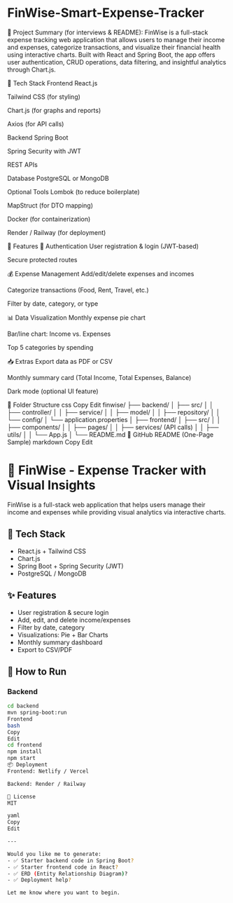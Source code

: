 # FinWise-Smart-Expense-Tracker

🧠 Project Summary (for interviews & README):
FinWise is a full-stack expense tracking web application that allows users to manage their income and expenses, categorize transactions, and visualize their financial health using interactive charts. Built with React and Spring Boot, the app offers user authentication, CRUD operations, data filtering, and insightful analytics through Chart.js.

🚀 Tech Stack
Frontend
React.js

Tailwind CSS (for styling)

Chart.js (for graphs and reports)

Axios (for API calls)

Backend
Spring Boot

Spring Security with JWT

REST APIs

Database
PostgreSQL or MongoDB

Optional Tools
Lombok (to reduce boilerplate)

MapStruct (for DTO mapping)

Docker (for containerization)

Render / Railway (for deployment)

🔑 Features
🔐 Authentication
User registration & login (JWT-based)

Secure protected routes

💰 Expense Management
Add/edit/delete expenses and incomes

Categorize transactions (Food, Rent, Travel, etc.)

Filter by date, category, or type

📊 Data Visualization
Monthly expense pie chart

Bar/line chart: Income vs. Expenses

Top 5 categories by spending

📥 Extras
Export data as PDF or CSV

Monthly summary card (Total Income, Total Expenses, Balance)

Dark mode (optional UI feature)

📁 Folder Structure
css
Copy
Edit
finwise/
├── backend/
│   ├── src/
│   │   ├── controller/
│   │   ├── service/
│   │   ├── model/
│   │   ├── repository/
│   │   └── config/
│   └── application.properties
│
├── frontend/
│   ├── src/
│   │   ├── components/
│   │   ├── pages/
│   │   ├── services/ (API calls)
│   │   ├── utils/
│   │   └── App.js
│
└── README.md
📝 GitHub README (One-Page Sample)
markdown
Copy
Edit
# 💸 FinWise - Expense Tracker with Visual Insights

FinWise is a full-stack web application that helps users manage their income and expenses while providing visual analytics via interactive charts.

## 🚀 Tech Stack
- React.js + Tailwind CSS
- Chart.js
- Spring Boot + Spring Security (JWT)
- PostgreSQL / MongoDB

## ✨ Features
- User registration & secure login
- Add, edit, and delete income/expenses
- Filter by date, category
- Visualizations: Pie + Bar Charts
- Monthly summary dashboard
- Export to CSV/PDF

## 🏁 How to Run
### Backend
```bash
cd backend
mvn spring-boot:run
Frontend
bash
Copy
Edit
cd frontend
npm install
npm start
📦 Deployment
Frontend: Netlify / Vercel

Backend: Render / Railway

📄 License
MIT

yaml
Copy
Edit

---

Would you like me to generate:
- ✅ Starter backend code in Spring Boot?
- ✅ Starter frontend code in React?
- ✅ ERD (Entity Relationship Diagram)?
- ✅ Deployment help?

Let me know where you want to begin.
